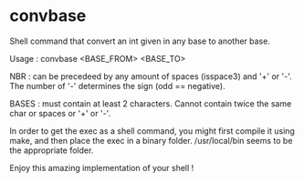 # convbase
Shell command that convert an int given in any base to another base.

Usage : convbase <NBR> <BASE_FROM> <BASE_TO>

NBR : can be precedeed by any amount of spaces (isspace3) and '+' or '-'.
The number of '-' determines the sign (odd == negative).

BASES : must contain at least 2 characters. Cannot contain twice the same char or spaces or '+' or '-'.

In order to get the exec as a shell command, you might first compile it using make, and then place the exec in a binary folder.
/usr/local/bin seems to be the appropriate folder.

Enjoy this amazing implementation of your shell !

